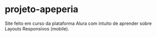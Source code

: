 # projeto-apeperia
Site feito em curso da plataforma Alura com intuito de aprender sobre Layouts Responsivos (mobile).
